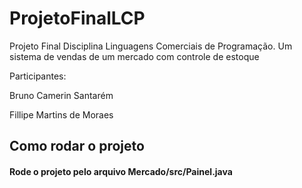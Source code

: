# ProjetoFinalLCP
Projeto Final Disciplina Linguagens Comerciais de Programação. Um sistema de vendas de um mercado com controle de estoque

Participantes:

Bruno Camerin Santarém

Fillipe Martins de Moraes

## Como rodar o projeto

#### Rode o projeto pelo arquivo Mercado/src/Painel.java
